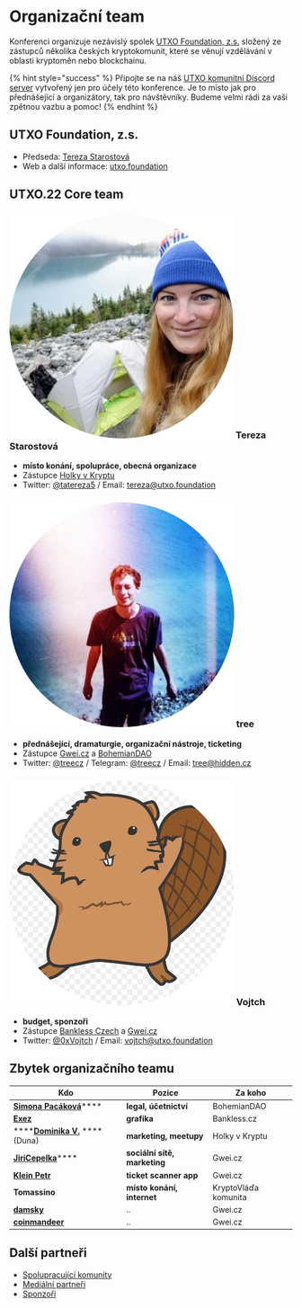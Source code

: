 # Organizační team

Konferenci organizuje nezávislý spolek [UTXO Foundation, z.s.](./#utxo-foundation-z.s.) složený ze zástupců několika českých kryptokomunit, které se věnují vzdělávání v oblasti kryptoměn nebo blockchainu.

{% hint style="success" %}
Připojte se na náš [UTXO komunitní Discord server](https://discord.gg/5k9dEtVhnv) vytvořený jen pro účely této konference. Je to místo jak pro přednášející a organizátory, tak pro návštěvníky. Budeme velmi rádi za vaši zpětnou vazbu a pomoc!
{% endhint %}

## **UTXO Foundation, z.s.**

* Předseda: [Tereza Starostová](./#tereza-starostova)
* Web a další informace: [utxo.foundation](http://utxo.foundation)

## UTXO.22 Core team

### <img src="../.gitbook/assets/tereza-circle.png" alt="" data-size="line"> Tereza Starostová

* **místo konání, spolupráce, obecná organizace**
* Zástupce [Holky v Kryptu](https://holkyvkryptu.cz)
* Twitter: [@tatereza5](https://twitter.com/tatereza5) / Email: [tereza@utxo.foundation](mailto:tereza@utxo.foundation)

### <img src="../.gitbook/assets/tree-circle.png" alt="" data-size="line"> tree

* **přednášející, dramaturgie, organizační nástroje, ticketing**
* Zástupce [Gwei.cz](http://gwei.cz) a [BohemianDAO](http://bohemiandao.cz)
* Twitter: [@treecz](https://twitter.com/treecz) / Telegram: [@treecz](https://t.me/treecz) / Email: [tree@hidden.cz](mailto:tree@hidden.cz)

### <img src="../.gitbook/assets/vojtch-circle.png" alt="" data-size="line"> Vojtch

* **budget, sponzoři**
* Zástupce [Bankless Czech](https://bankless.cz) a [Gwei.cz](http://gwei.cz)
* Twitter: [@0xVojtch](https://twitter.com/0xvojtch) / Email: [vojtch@utxo.foundation](mailto:vojtch@utxo.foundation)

## Zbytek organizačního teamu

| Kdo                                                               | Pozice                       | Za koho              |
| ----------------------------------------------------------------- | ---------------------------- | -------------------- |
| [**Simona Pacáková**](https://twitter.com/SPacakova)****          | **legal, účetnictví**        | BohemianDAO          |
| ****[**Exez**](https://twitter.com/OndraPulc)****                 | **grafika**                  | Bankless.cz          |
| ****[**Dominika V.**](https://twitter.com/DominikaV5) **** (Duna) | **marketing, meetupy**       | Holky v Kryptu       |
| [**JiriCepelka**](https://twitter.com/JiriCepelka)****            | **sociální sítě, marketing** | Gwei.cz              |
| ****[**Klein Petr**](https://mastodon.social/@kleinptr)****       | **ticket scanner app**       | Gwei.cz              |
| **Tomassino**                                                     | **místo konání, internet**   | KryptoVláďa komunita |
| ****[**damsky**](https://twitter.com/CryptoDamSky)****            | ..                           | Gwei.cz              |
| ****[**coinmandeer**](https://twitter.com/KeenOfCoin)****         | ..                           | Gwei.cz              |

## Další partneři

* [Spolupracující komunity](../partneri.md#spolupracujici-komunity)
* [Mediální partneři](../partneri.md#medialni-partneri)
* [Sponzoři](../sponzori.md)
